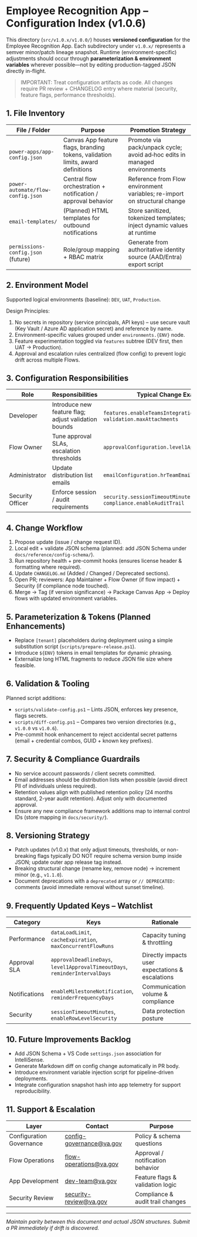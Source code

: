 <!--
	Copyright 2025 Kyle J. Coder

	Licensed under the Apache License, Version 2.0 (the "License");
	you may not use this file except in compliance with the License.
	You may obtain a copy of the License at

			http://www.apache.org/licenses/LICENSE-2.0

	Unless required by applicable law or agreed to in writing, software
	distributed under the License is distributed on an "AS IS" BASIS,
	WITHOUT WARRANTIES OR CONDITIONS OF ANY KIND, either express or implied.
	See the License for the specific language governing permissions and
	limitations under the License.
-->

# Employee Recognition App – Configuration Index (v1.0.6)

This directory (`src/v1.0.x/v1.0.0/`) houses **versioned configuration** for the Employee Recognition App. Each subdirectory under `v1.0.x/` represents a semver minor/patch lineage snapshot. Runtime (environment-specific) adjustments should occur through **parameterization & environment variables** wherever possible—not by editing production-tagged JSON directly in-flight.

> IMPORTANT: Treat configuration artifacts as code. All changes require PR review + CHANGELOG entry where material (security, feature flags, performance thresholds).

## 1. File Inventory

File / Folder | Purpose | Promotion Strategy
--------------|---------|------------------
`power-apps/app-config.json` | Canvas App feature flags, branding tokens, validation limits, award definitions | Promote via pack/unpack cycle; avoid ad‑hoc edits in managed environments
`power-automate/flow-config.json` | Central flow orchestration + notification / approval behavior | Reference from Flow environment variables; re-import on structural change
`email-templates/` | (Planned) HTML templates for outbound notifications | Store sanitized, tokenized templates; inject dynamic values at runtime
`permissions-config.json` (future) | Role/group mapping + RBAC matrix | Generate from authoritative identity source (AAD/Entra) export script

## 2. Environment Model

Supported logical environments (baseline): `DEV`, `UAT`, `Production`.

Design Principles:
1. No secrets in repository (service principals, API keys) – use secure vault (Key Vault / Azure AD application secret) and reference by name.
2. Environment-specific values grouped under `environments.{ENV}` node.
3. Feature experimentation toggled via `features` subtree (DEV first, then UAT → Production).
4. Approval and escalation rules centralized (flow config) to prevent logic drift across multiple Flows.

## 3. Configuration Responsibilities

Role | Responsibilities | Typical Change Examples
-----|------------------|------------------------
Developer | Introduce new feature flag; adjust validation bounds | `features.enableTeamsIntegration`, `validation.maxAttachments`
Flow Owner | Tune approval SLAs, escalation thresholds | `approvalConfiguration.level1ApprovalTimeoutDays`
Administrator | Update distribution list emails | `emailConfiguration.hrTeamEmail`
Security Officer | Enforce session / audit requirements | `security.sessionTimeoutMinutes`, `compliance.enableAuditTrail`

## 4. Change Workflow
1. Propose update (issue / change request ID).
2. Local edit + validate JSON schema (planned: add JSON Schema under `docs/reference/config-schema/`).
3. Run repository health + pre-commit hooks (ensures license header & formatting where required).
4. Update `CHANGELOG.md` (Added / Changed / Deprecated sections).
5. Open PR; reviewers: App Maintainer + Flow Owner (if flow impact) + Security (if compliance node touched).
6. Merge → Tag (if version significance) → Package Canvas App → Deploy flows with updated environment variables.

## 5. Parameterization & Tokens (Planned Enhancements)
- Replace `[tenant]` placeholders during deployment using a simple substitution script (`scripts/prepare-release.ps1`).
- Introduce `${ENV}` tokens in email templates for dynamic phrasing.
- Externalize long HTML fragments to reduce JSON file size where feasible.

## 6. Validation & Tooling
Planned script additions:
- `scripts/validate-config.ps1` – Lints JSON, enforces key presence, flags secrets.
- `scripts/diff-config.ps1` – Compares two version directories (e.g., `v1.0.0` vs `v1.0.6`).
- Pre-commit hook enhancement to reject accidental secret patterns (email + credential combos, GUID + known key prefixes).

## 7. Security & Compliance Guardrails
- No service account passwords / client secrets committed.
- Email addresses should be distribution lists when possible (avoid direct PII of individuals unless required).
- Retention values align with published retention policy (24 months standard, 2-year audit retention). Adjust only with documented approval.
- Ensure any new compliance framework additions map to internal control IDs (store mapping in `docs/security/`).

## 8. Versioning Strategy
- Patch updates (v1.0.x) that only adjust timeouts, thresholds, or non-breaking flags typically DO NOT require schema version bump inside JSON; update outer app release tag instead.
- Breaking structural change (rename key, remove node) → increment minor (e.g., `v1.1.0`).
- Document deprecations with a `deprecated` array or `// DEPRECATED:` comments (avoid immediate removal without sunset timeline).

## 9. Frequently Updated Keys – Watchlist
Category | Keys | Rationale
---------|------|----------
Performance | `dataLoadLimit`, `cacheExpiration`, `maxConcurrentFlowRuns` | Capacity tuning & throttling
Approval SLA | `approvalDeadlineDays`, `level1ApprovalTimeoutDays`, `reminderIntervalDays` | Directly impacts user expectations & escalations
Notifications | `enableMilestoneNotification`, `reminderFrequencyDays` | Communication volume & compliance
Security | `sessionTimeoutMinutes`, `enableRowLevelSecurity` | Data protection posture

## 10. Future Improvements Backlog
- Add JSON Schema + VS Code `settings.json` association for IntelliSense.
- Generate Markdown diff on config change automatically in PR body.
- Introduce environment variable injection script for pipeline-driven deployments.
- Integrate configuration snapshot hash into app telemetry for support reproducibility.

## 11. Support & Escalation
Layer | Contact | Purpose
------|---------|--------
Configuration Governance | config-governance@va.gov | Policy & schema questions
Flow Operations | flow-operations@va.gov | Approval / notification behavior
App Development | dev-team@va.gov | Feature flags & validation logic
Security Review | security-review@va.gov | Compliance & audit trail changes

---
_Maintain parity between this document and actual JSON structures. Submit a PR immediately if drift is discovered._
